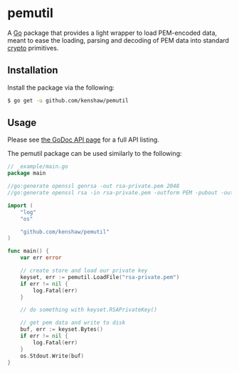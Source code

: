 # pemutil

A [Go](https://golang.org/project) package that provides a light wrapper to
load PEM-encoded data, meant to ease the loading, parsing and decoding of PEM
data into standard [crypto](https://golang.org/pkg/crypto/) primitives.

## Installation

Install the package via the following:

```sh
$ go get -u github.com/kenshaw/pemutil
```

## Usage

Please see [the GoDoc API page](http://godoc.org/github.com/kenshaw/pemutil) for a
full API listing.

The pemutil package can be used similarly to the following:

```go
// _example/main.go
package main

//go:generate openssl genrsa -out rsa-private.pem 2048
//go:generate openssl rsa -in rsa-private.pem -outform PEM -pubout -out rsa-public.pem

import (
	"log"
	"os"

	"github.com/kenshaw/pemutil"
)

func main() {
	var err error

	// create store and load our private key
	keyset, err := pemutil.LoadFile("rsa-private.pem")
	if err != nil {
		log.Fatal(err)
	}

	// do something with keyset.RSAPrivateKey()

	// get pem data and write to disk
	buf, err := keyset.Bytes()
	if err != nil {
		log.Fatal(err)
	}
	os.Stdout.Write(buf)
}
```
